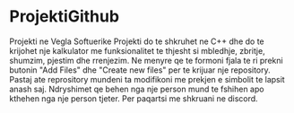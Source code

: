 # ProjektiGithub
Projekti ne Vegla Softuerike
Projekti do te shkruhet ne C++ dhe do te krijohet nje kalkulator me funksionalitet te thjesht si mbledhje, zbritje, shumzim, pjestim dhe rrenjezim.
Ne menyre qe te formoni fjala te ri prekni butonin "Add Files" dhe "Create new files" per te krijuar nje repository. Pastaj ate reprository mundeni ta modifikoni me prekjen e simbolit te lapsit anash saj. Ndryshimet qe behen nga nje person mund te fshihen apo kthehen nga nje person tjeter. Per paqartsi me shkruani ne discord.
